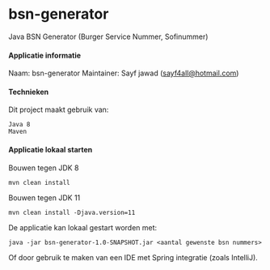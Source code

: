 # bsn-generator
Java BSN Generator (Burger Service Nummer, Sofinummer) 

#### Applicatie informatie

Naam: bsn-generator
Maintainer: Sayf jawad ([sayf4all@hotmail.com](mailto:sayf4all@hotmail.com))

#### Technieken
Dit project maakt gebruik van:

```
Java 8
Maven
```


#### Applicatie lokaal starten

Bouwen tegen JDK 8

```
mvn clean install
```

Bouwen tegen JDK 11

```
mvn clean install -Djava.version=11
```

De applicatie kan lokaal gestart worden met:

```
java -jar bsn-generator-1.0-SNAPSHOT.jar <aantal gewenste bsn nummers>
```

Of door gebruik te maken van een IDE met Spring integratie (zoals IntelliJ).
